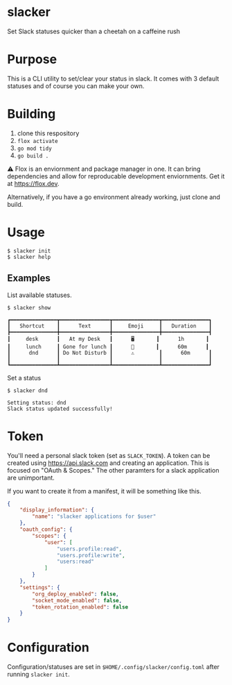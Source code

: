 # slacker

Set Slack statuses quicker than a cheetah on a caffeine rush

# Purpose

This is a CLI utility to set/clear your status in slack. It comes with 3 default statuses and of course you can make your own.

# Building

1. clone this respository
1. `flox activate`
1. `go mod tidy`
1. `go build .`

:warning: Flox is an enviornment and package manager in one. It can bring dependencies and allow for reproducable development enviornments. Get it at https://flox.dev. 

Alternatively, if you have a go environment already working, just clone and build.

# Usage

    $ slacker init
    $ slacker help


## Examples

List available statuses.

    $ slacker show
    
    ┏━━━━━━━━━━━━━━━┳━━━━━━━━━━━━━━━━┳━━━━━━━━━━━━━━━┳━━━━━━━━━━━━━━━┓
    ┃   Shortcut    ┃      Text      ┃     Emoji     ┃   Duration    ┃
    ┣━━━━━━━━━━━━━━━╋━━━━━━━━━━━━━━━━╋━━━━━━━━━━━━━━━╋━━━━━━━━━━━━━━━┫
    ┃     desk      ┃   At my Desk   ┃      🖥️       ┃      1h       ┃
    ┃     lunch     ┃ Gone for lunch ┃      🍕       ┃      60m      ┃
    ┃      dnd      ┃ Do Not Disturb ┃      ⚠️        ┃      60m      ┃
    ┃               ┃                ┃               ┃               ┃
    ┗━━━━━━━━━━━━━━━┻━━━━━━━━━━━━━━━━┻━━━━━━━━━━━━━━━┻━━━━━━━━━━━━━━━┛


Set a status

    $ slacker dnd
    
    Setting status: dnd
    Slack status updated successfully!


# Token

You'll need a personal slack token (set as `SLACK_TOKEN`). A token can be created using
https://api.slack.com and creating an application. This is focused on "OAuth &
Scopes." The other paramters for a slack application are unimportant. 

If you want to create it from a manifest, it will be something like this.

```json
{
    "display_information": {
        "name": "slacker applications for $user"
    },
    "oauth_config": {
        "scopes": {
            "user": [
                "users.profile:read",
                "users.profile:write",
                "users:read"
            ]
        }
    },
    "settings": {
        "org_deploy_enabled": false,
        "socket_mode_enabled": false,
        "token_rotation_enabled": false
    }
}
```

# Configuration

Configuration/statuses are set in `$HOME/.config/slacker/config.toml` after running `slacker init`. 
